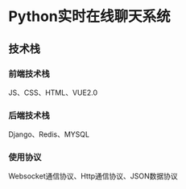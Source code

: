 # Python实时在线聊天系统

## 技术栈

### 前端技术栈

JS、CSS、HTML、VUE2.0

### 后端技术栈

Django、Redis、MYSQL

### 使用协议

Websocket通信协议、Http通信协议、JSON数据协议
```

